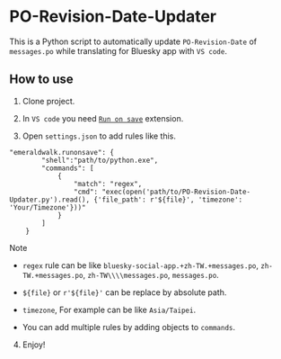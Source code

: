 # PO-Revision-Date-Updater

This is a Python script to automatically update `PO-Revision-Date` of `messages.po` while translating for Bluesky app with `VS code`.

## How to use

1. Clone project.

2. In `VS code` you need [`Run on save`](https://marketplace.visualstudio.com/items?itemName=emeraldwalk.RunOnSave) extension.

4. Open `settings.json` to add rules like this.

```
"emeraldwalk.runonsave": {
        "shell":"path/to/python.exe",
        "commands": [
            {
                "match": "regex",
                "cmd": "exec(open('path/to/PO-Revision-Date-Updater.py').read(), {'file_path': r'${file}', 'timezone': 'Your/Timezone'}))"
            }
        ]
    }
```

> [!NOTE]
>
> - `regex` rule can be like `bluesky-social-app.+zh-TW.+messages.po`, `zh-TW.+messages.po`, `zh-TW\\\\messages.po`, `messages.po`.
>
> - `${file}` or `r'${file}'` can be replace by absolute path.
>
> - `timezone`, For example can be like `Asia/Taipei`.
>
> - You can add multiple rules by adding objects to `commands`.

4. Enjoy!